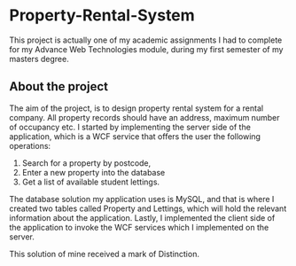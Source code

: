 # Property-Rental-System
This project is actually one of my academic assignments I had to complete for my Advance Web Technologies module, during my first semester of my masters degree. 

## About the project
The aim of the project, is to design property rental system for a rental company. All property records should have an address, maximum number of occupancy etc. 
I started by implementing the server side of the application, which is a WCF service that offers the user the following operations: 

1. Search for a property by postcode, 
2. Enter a new property into the database  
3. Get a list of available student lettings.

The database solution my application uses is MySQL, and that is where I created two tables called Property and Lettings, which will hold the relevant information about the application. 
Lastly, I implemented the client side of the application to invoke the WCF services which I implemented on the server. 

This solution of mine received a mark of Distinction. 
